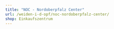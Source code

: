 ```yaml
---
title: "NOC - Nordoberpfalz Center"
url: /weiden-i-d-opf/noc-nordoberpfalz-center/
shop: Einkaufszentrum
---
```

